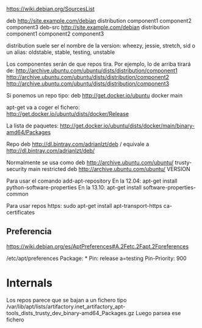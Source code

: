 https://wiki.debian.org/SourcesList

deb http://site.example.com/debian distribution component1 component2 component3
deb-src http://site.example.com/debian distribution component1 component2 component3

distribution suele ser el nombre de la version: wheezy, jessie, stretch, sid o un alias: oldstable, stable, testing, unstable

Los componentes serán de que repos tira.
Por ejemplo, lo de arriba tirará de:
http://archive.ubuntu.com/ubuntu/dists/distribution/component1
http://archive.ubuntu.com/ubuntu/dists/distribution/component2
http://archive.ubuntu.com/ubuntu/dists/distribution/component3


Si ponemos un repo tipo:
deb http://get.docker.io/ubuntu docker main

apt-get va a coger el fichero:
http://get.docker.io/ubuntu/dists/docker/Release

La lista de paquetes:
http://get.docker.io/ubuntu/dists/docker/main/binary-amd64/Packages

Repo 
deb http://dl.bintray.com/adrianlzt/deb /
equivale a
http://dl.bintray.com/adrianlzt/deb/


Normalmente se usa como
deb http://archive.ubuntu.com/ubuntu/ trusty-security main restricted
deb http://archive.ubuntu.com/ubuntu/ VERSION 


Para usar el comando add-apt-repository
En la 12.04: apt-get install python-software-properties
En la 13.10: apt-get install software-properties-common


Para usar repos https:
sudo apt-get install apt-transport-https ca-certificates


## Preferencia ##
https://wiki.debian.org/es/AptPreferences#A.2Fetc.2Fapt.2Fpreferences

/etc/apt/preferences
Package: *
Pin: release a=testing
Pin-Priority: 900


# Internals
Los repos parece que se bajan a un fichero tipo
/var/lib/apt/lists/artifactory.inet_artifactory_apt-tools_dists_trusty_dev_binary-amd64_Packages.gz
Luego parsea ese fichero
